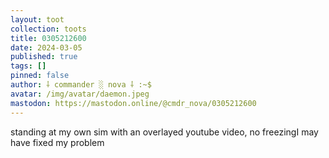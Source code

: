 ```yaml
---
layout: toot
collection: toots
title: 0305212600
date: 2024-03-05
published: true
tags: []
pinned: false
author: ⸸ commander ░ nova ⸸ :~$
avatar: /img/avatar/daemon.jpeg
mastodon: https://mastodon.online/@cmdr_nova/0305212600
---
```


standing at my own sim with an overlayed youtube video, no freezingI may have fixed my problem
